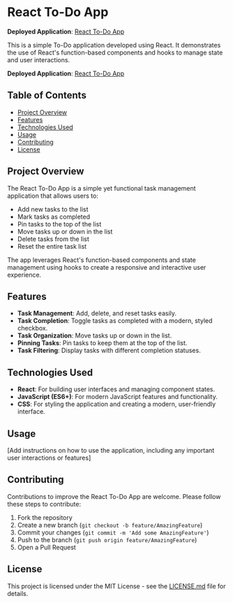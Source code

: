 # React To-Do App

**Deployed Application**: [React To-Do App](https://itssodope01.github.io/React-ToDo-APP/)

This is a simple To-Do application developed using React. It demonstrates the use of React's function-based components and hooks to manage state and user interactions.

**Deployed Application**: [React To-Do App](#)

## Table of Contents
* [Project Overview](#project-overview)
* [Features](#features)
* [Technologies Used](#technologies-used)
* [Usage](#usage)
* [Contributing](#contributing)
* [License](#license)

## Project Overview

The React To-Do App is a simple yet functional task management application that allows users to:
* Add new tasks to the list
* Mark tasks as completed
* Pin tasks to the top of the list
* Move tasks up or down in the list
* Delete tasks from the list
* Reset the entire task list

The app leverages React's function-based components and state management using hooks to create a responsive and interactive user experience.

## Features

* **Task Management**: Add, delete, and reset tasks easily.
* **Task Completion**: Toggle tasks as completed with a modern, styled checkbox.
* **Task Organization**: Move tasks up or down in the list.
* **Pinning Tasks**: Pin tasks to keep them at the top of the list.
* **Task Filtering**: Display tasks with different completion statuses.

## Technologies Used

* **React**: For building user interfaces and managing component states.
* **JavaScript (ES6+)**: For modern JavaScript features and functionality.
* **CSS**: For styling the application and creating a modern, user-friendly interface.

## Usage

[Add instructions on how to use the application, including any important user interactions or features]

## Contributing

Contributions to improve the React To-Do App are welcome. Please follow these steps to contribute:

1. Fork the repository
2. Create a new branch (`git checkout -b feature/AmazingFeature`)
3. Commit your changes (`git commit -m 'Add some AmazingFeature'`)
4. Push to the branch (`git push origin feature/AmazingFeature`)
5. Open a Pull Request

## License

This project is licensed under the MIT License - see the [LICENSE.md](LICENSE.md) file for details.
